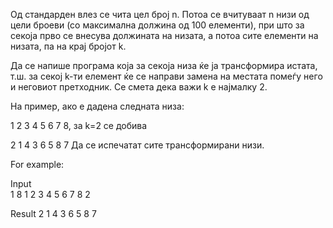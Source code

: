 Од стандарден влез се чита цел број n. Потоа се вчитуваат n низи од цели броеви (со максимална должина од 100 елементи), при што за секоја прво се внесува должината на низата, а потоа сите елементи на низата, па на крај бројот k.

Да се напише програма која за секоја низа ќе ја трансформира истата, т.ш. за секој k-ти елемент ќе се направи замена на местата помеѓу него и неговиот претходник. Се смета дека важи k е најмалку 2.

На пример, ако е дадена следната низа:

1 2 3 4 5 6 7 8, за k=2 се добива

2 1 4 3 6 5 8 7
Да се испечатат сите трансформирани низи.

For example:

Input	
1
8 1 2 3 4 5 6 7 8 2

Result
2 1 4 3 6 5 8 7 